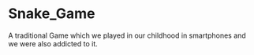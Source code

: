 # Snake_Game
A traditional Game which we played in our childhood in smartphones and we were also addicted to it.
